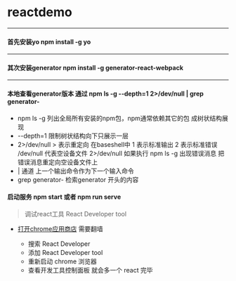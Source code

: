 # reactdemo
-------

#### 首先安装yo  npm install -g yo

-------

#### 其次安装generator npm install -g generator-react-webpack
 
-------
 
#### 本地查看generator版本 通过 npm ls -g --depth=1 2>/dev/null | grep generator-

- npm ls -g 列出全局所有安装的npm包，npm通常依赖其它的包 成树状结构展现
- --depth=1 限制树状结构向下只展示一层
- 2>/dev/null  > 表示重定向 在baseshell中 1 表示标准输出  2 表示标准错误 /dev/null 代表空设备文件
  2>/dev/null 如果执行 npm ls -g 出现错误消息 把错误消息重定向空设备文件上
- | 通道 上一个输出命令作为下一个输入命令 
- grep generator- 检索generator 开头的内容

#### 启动服务 npm start 或者 npm run serve 


> 调试react工具 React Developer tool 

- [打开chrome应用商店](https://chrome.google.com/webstore/) 需要翻墙 
 
  - 搜索 React Developer 
  - 添加 React Developer tool 
  - 重新启动 chrome 浏览器 
  - 查看开发工具控制面板 就会多一个 react 完毕
  
